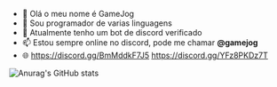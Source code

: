 - 👋 Olá o meu nome é GameJog
- 👀 Sou programador de varias linguagens
- 🌱 Atualmente tenho um bot de discord verificado
- 📫 Estou sempre online no discord, pode me chamar **@gamejog**
- 🌐 https://discord.gg/BmMddkF7J5 https://discord.gg/YFz8PKDz7T
  
![Anurag's GitHub stats](https://github-readme-stats.vercel.app/api?username=GameJog&show_icons=true&theme=dark) <!--  ![Top Langs](https://github-readme-stats.vercel.app/api/top-langs/?username=Gamw&layout=compact&theme=dark)-->
